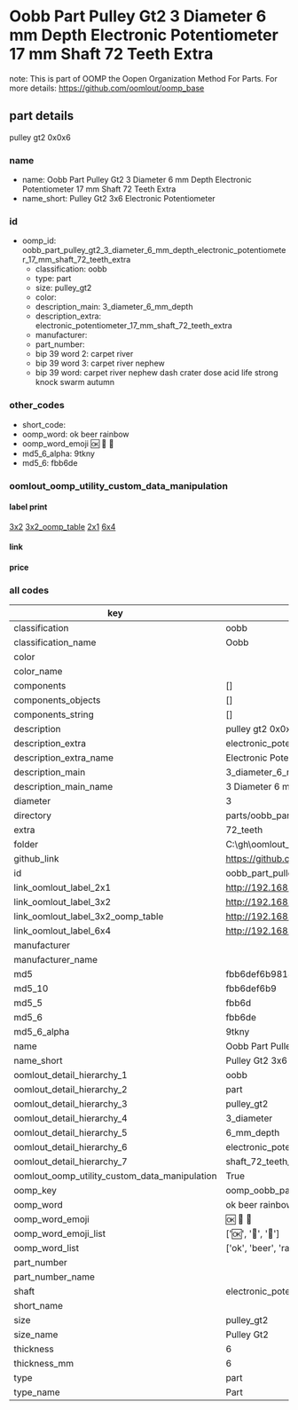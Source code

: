 # Oobb Part Pulley Gt2 3 Diameter 6 mm Depth Electronic Potentiometer 17 mm Shaft 72 Teeth Extra  

note: This is part of OOMP the Oopen Organization Method For Parts. For more details: https://github.com/oomlout/oomp_base

##  part details
  



pulley gt2 0x0x6



### name
* name: Oobb Part Pulley Gt2 3 Diameter 6 mm Depth Electronic Potentiometer 17 mm Shaft 72 Teeth Extra
* name_short: Pulley Gt2 3x6 Electronic Potentiometer
### id
* oomp_id: oobb_part_pulley_gt2_3_diameter_6_mm_depth_electronic_potentiometer_17_mm_shaft_72_teeth_extra
  * classification: oobb
  * type: part
  * size: pulley_gt2
  * color: 
  * description_main: 3_diameter_6_mm_depth
  * description_extra: electronic_potentiometer_17_mm_shaft_72_teeth_extra
  * manufacturer: 
  * part_number: 
  * bip 39 word 2: carpet river
  * bip 39 word 3: carpet river nephew
  * bip 39 word: carpet river nephew dash crater dose acid life strong knock swarm autumn

### other_codes
* short_code: 
* oomp_word: ok beer rainbow
* oomp_word_emoji :ok: :beer: :rainbow:
* md5_6_alpha: 9tkny
* md5_6: fbb6de






### oomlout_oomp_utility_custom_data_manipulation
#### label print
[3x2](http://192.168.1.245:1112/?label=oomp%209tkny)
[3x2_oomp_table](http://192.168.1.108:1112/?label=oomp%209tkny)
[2x1](http://192.168.1.242:1112/?label=oomp%209tkny)
[6x4](http://192.168.1.55:1112/?label=oomp%209tkny)    

#### link

                              

#### price







### all codes 
| key | value |  
| --- | --- |  
| classification | oobb |  
| classification_name | Oobb |  
| color |  |  
| color_name |  |  
| components | [] |  
| components_objects | [] |  
| components_string | [] |  
| description | pulley gt2 0x0x6 |  
| description_extra | electronic_potentiometer_17_mm_shaft_72_teeth_extra |  
| description_extra_name | Electronic Potentiometer 17 mm Shaft 72 Teeth Extra |  
| description_main | 3_diameter_6_mm_depth |  
| description_main_name | 3 Diameter 6 mm Depth |  
| diameter | 3 |  
| directory | parts/oobb_part_pulley_gt2_3_diameter_6_mm_depth_electronic_potentiometer_17_mm_shaft_72_teeth_extra |  
| extra | 72_teeth |  
| folder | C:\gh\oomlout_oobb_version_4_generated_parts\things\oobb_part_pulley_gt2_3_diameter_6_mm_depth_electronic_potentiometer_17_mm_shaft_72_teeth_extra |  
| github_link | https://github.com/oomlout/oomlout_oomp_part_src/tree/main/parts/oobb_part_pulley_gt2_3_diameter_6_mm_depth_electronic_potentiometer_17_mm_shaft_72_teeth_extra |  
| id | oobb_part_pulley_gt2_3_diameter_6_mm_depth_electronic_potentiometer_17_mm_shaft_72_teeth_extra |  
| link_oomlout_label_2x1 | http://192.168.1.242:1112/?label=oomp%209tkny |  
| link_oomlout_label_3x2 | http://192.168.1.245:1112/?label=oomp%209tkny |  
| link_oomlout_label_3x2_oomp_table | http://192.168.1.108:1112/?label=oomp%209tkny |  
| link_oomlout_label_6x4 | http://192.168.1.55:1112/?label=oomp%209tkny |  
| manufacturer |  |  
| manufacturer_name |  |  
| md5 | fbb6def6b981403d0619437b28aeb116 |  
| md5_10 | fbb6def6b9 |  
| md5_5 | fbb6d |  
| md5_6 | fbb6de |  
| md5_6_alpha | 9tkny |  
| name | Oobb Part Pulley Gt2 3 Diameter 6 mm Depth Electronic Potentiometer 17 mm Shaft 72 Teeth Extra |  
| name_short | Pulley Gt2 3x6 Electronic Potentiometer |  
| oomlout_detail_hierarchy_1 | oobb |  
| oomlout_detail_hierarchy_2 | part |  
| oomlout_detail_hierarchy_3 | pulley_gt2 |  
| oomlout_detail_hierarchy_4 | 3_diameter |  
| oomlout_detail_hierarchy_5 | 6_mm_depth |  
| oomlout_detail_hierarchy_6 | electronic_potentiometer_17_mm |  
| oomlout_detail_hierarchy_7 | shaft_72_teeth_extra |  
| oomlout_oomp_utility_custom_data_manipulation | True |  
| oomp_key | oomp_oobb_part_pulley_gt2_3_diameter_6_mm_depth_electronic_potentiometer_17_mm_shaft_72_teeth_extra |  
| oomp_word | ok beer rainbow |  
| oomp_word_emoji | :ok: :beer: :rainbow: |  
| oomp_word_emoji_list | [':ok:', ':beer:', ':rainbow:'] |  
| oomp_word_list | ['ok', 'beer', 'rainbow'] |  
| part_number |  |  
| part_number_name |  |  
| shaft | electronic_potentiometer_17_mm |  
| short_name |  |  
| size | pulley_gt2 |  
| size_name | Pulley Gt2 |  
| thickness | 6 |  
| thickness_mm | 6 |  
| type | part |  
| type_name | Part |  
